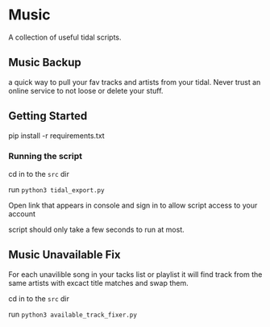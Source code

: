 # Music

A collection of useful tidal scripts.

## Music Backup

a quick way to pull your fav tracks and artists from your tidal. Never trust an online service to not loose or delete your stuff.

## Getting Started

pip install -r requirements.txt

### Running the script

cd in to the `src` dir

run `python3 tidal_export.py`

Open link that appears in console and sign in to allow script access to your account

script should only take a few seconds to run at most.

## Music Unavailable Fix

For each unavilible song in your tacks list or playlist it will find track from the same artists with excact title matches and swap them.

cd in to the `src` dir

run `python3 available_track_fixer.py`